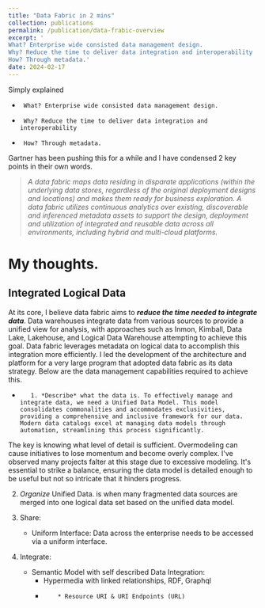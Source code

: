 ```yaml
---
title: "Data Fabric in 2 mins"
collection: publications
permalink: /publication/data-frabic-overview
excerpt: '
What? Enterprise wide consisted data management design.
Why? Reduce the time to deliver data integration and interoperability
How? Through metadata.'
date: 2024-02-17
---
```


Simply explained
*      What? Enterprise wide consisted data management design.
*      Why? Reduce the time to deliver data integration and interoperability
*      How? Through metadata.

Gartner has been pushing this for a while and I have condensed 2 key points in their own words.
> *A data fabric maps data residing in disparate applications (within the underlying data stores, regardless of the original deployment designs and locations) and makes them ready for business exploration.*
> *A data fabric utilizes continuous analytics over existing, discoverable and inferenced metadata assets to support the design, deployment and utilization of integrated and reusable data across all environments, including hybrid and multi-cloud platforms.*

# My thoughts.

## Integrated Logical Data

At its core, I believe data fabric aims to ***reduce the time needed to integrate data***. Data warehouses integrate data from various sources to provide a unified view for analysis, with approaches such as Inmon, Kimball, Data Lake, Lakehouse, and Logical Data Warehouse attempting to achieve this goal. Data fabric leverages metadata on logical data to accomplish this integration more efficiently. I led the development of the architecture and platform for a very large program that adopted data fabric as its data strategy. Below are the data management capabilities required to achieve this.
*        1. *Describe* what the data is. To effectively manage and integrate data, we need a Unified Data Model. This model consolidates commonalities and accommodates exclusivities, providing a comprehensive and inclusive framework for our data. Modern data catalogs excel at managing data models through automation, streamlining this process significantly.

The key is knowing what level of detail is sufficient. Overmodeling can cause initiatives to lose momentum and become overly complex. I've observed many projects falter at this stage due to excessive modeling. It's essential to strike a balance, ensuring the data model is detailed enough to be useful but not so intricate that it hinders progress.

2. *Organize* Unified Data. is when many fragmented data sources are merged into one logical data set based on the unified data model.

3. Share:  
    * Uniform Interface: Data across the enterprise needs to be accessed via a uniform interface.
4. Integrate:  
    * Semantic Model with self described Data Integration: 
        * Hypermedia with linked relationships, RDF, Graphql
        *         * Resource URI & URI Endpoints (URL)
